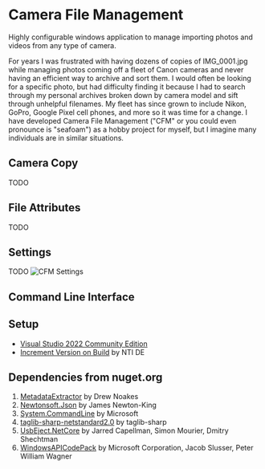 # Camera File Management
Highly configurable windows application to manage importing photos and videos from any type of camera.

For years I was frustrated with having dozens of copies of IMG_0001.jpg while managing photos coming off a fleet of Canon cameras and never having an efficient way to archive and sort them. I would often be looking for a specific photo, but had difficulty finding it because I had to search through my personal archives broken down by camera model and sift through unhelpful filenames. My fleet has since grown to include Nikon, GoPro, Google Pixel cell phones, and more so it was time for a change. I have developed Camera File Management ("CFM" or you could even pronounce is "seafoam") as a hobby project for myself, but I imagine many individuals are in similar situations.

## Camera Copy
TODO

## File Attributes
TODO

## Settings
TODO
![CFM Settings](https://github.com/user-attachments/assets/e21e11e2-9232-4706-88f5-ab5ad3216623)

## Command Line Interface

## Setup
- [Visual Studio 2022 Community Edition](https://visualstudio.microsoft.com/vs/community/)
- [Increment Version on Build](https://marketplace.visualstudio.com/items?itemName=nti-de.IncrementVersionOnBuild) by NTI DE

## Dependencies from nuget.org
1. [MetadataExtractor](https://github.com/drewnoakes/metadata-extractor-dotnet) by Drew Noakes
2. [Newtonsoft.Json](https://www.newtonsoft.com/json) by James Newton-King
3. [System.CommandLine](https://github.com/dotnet/command-line-api) by Microsoft
4. [taglib-sharp-netstandard2.0](https://github.com/mono/taglib-sharp) by taglib-sharp
5. [UsbEject.NetCore](https://github.com/jcapellman/usbeject) by Jarred Capellman, Simon Mourier, Dmitry Shechtman
6. [WindowsAPICodePack](https://github.com/PWagner1/Windows-API-CodePack-NET) by Microsoft Corporation, Jacob Slusser, Peter William Wagner
